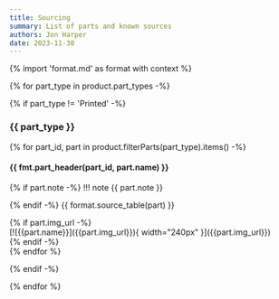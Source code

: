 ```yaml
---
title: Sourcing
summary: List of parts and known sources
authors: Jon Harper
date: 2023-11-30
---
```


{% import 'format.md' as format with context %}

{% for part_type in product.part_types -%}

{% if part_type != 'Printed' -%}

### {{ part_type }}

{% for part_id, part in product.filterParts(part_type).items() -%}

#### {{ fmt.part_header(part_id, part.name) }}

<div markdown class="jh-grid-container jh-grid-2">
<div markdown class="jh-grid-para">
{% if part.note -%}
!!! note 
    {{ part.note }}

{% endif -%}
{{ format.source_table(part) }}
</div>
{% if part.img_url -%}
<div markdown class="jh-grid-img">
[![{{part.name}}]({{part.img_url}}){ width="240px" }]({{part.img_url}})
</div>
{% endif -%}
</div>
{% endfor %}

{% endif -%}

{% endfor %}

